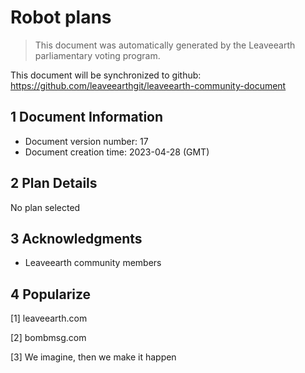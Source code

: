# Robot plans

>This document was automatically generated by the Leaveearth parliamentary voting program.

This document will be synchronized to github: https://github.com/leaveearthgit/leaveearth-community-document

## 1 Document Information

- Document version number: 17
- Document creation time: 2023-04-28 (GMT)

## 2 Plan Details

No plan selected

## 3 Acknowledgments
* Leaveearth community members

## 4 Popularize
[1] leaveearth.com

[2] bombmsg.com

[3] We imagine, then we make it happen